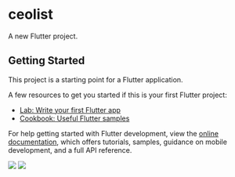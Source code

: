 # ceolist

A new Flutter project.

## Getting Started

This project is a starting point for a Flutter application.

A few resources to get you started if this is your first Flutter project:

- [Lab: Write your first Flutter app](https://docs.flutter.dev/get-started/codelab)
- [Cookbook: Useful Flutter samples](https://docs.flutter.dev/cookbook)

For help getting started with Flutter development, view the
[online documentation](https://docs.flutter.dev/), which offers tutorials,
samples, guidance on mobile development, and a full API reference.
<p>
<img src="https://user-images.githubusercontent.com/114645045/217496142-a0d4043c-065f-4d6c-aae3-de7992a7b120.jpeg",width=22%,height=35%>
<img src="https://user-images.githubusercontent.com/114645045/217496280-063ac800-42af-4c8f-a8f6-ffe9ad31c4f1.jpeg",width=22%,height=35%>
<p>
